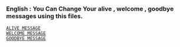 ### English : You Can Change Your alive , welcome , goodbye messages using this files.

[`ALIVE MESSAGE`](/MESSAGES/ALIVE_MESSAGE.txt) <br>
[`WELCOME MESSAGE`](/MESSAGES/WELCOME_MESSAGE.txt)<br>
[`GOODBYE MESSAGE`](/MESSAGES/GOODBYE_MESSAGE.txt)<br><br>



